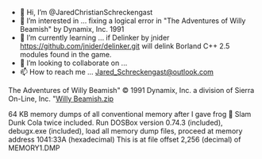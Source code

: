 - 👋 Hi, I’m @JaredChristianSchreckengast
- 👀 I’m interested in ... fixing a logical error in "The Adventures of Willy Beamish" by Dynamix, Inc. 1991
- 🌱 I’m currently learning ... if Delinker by jnider https://github.com/jnider/delinker.git will delink Borland C++ 2.5 modules found in the game.
- 💞️ I’m looking to collaborate on ...
- 📫 How to reach me ... Jared_Schreckengast@outlook.com

<!---
JaredChristianSchreckengast/JaredChristianSchreckengast is a ✨ special ✨ repository because its `README.md` (this file) appears on your GitHub profile.
You can click the Preview link to take a look at your changes.
--->

The Adventures of Willy Beamish" © 1991 Dynamix, Inc. a division of Sierra On-Line, Inc.
"[Willy Beamish.zip](https://github.com/JaredChristianSchreckengast/JaredChristianSchreckengast/files/8850384/Willy.Beamish.zip)

64 KB memory dumps of all conventional memory after I gave frog 🐸 Slam Dunk Cola twice included.
Run DOSBox version 0.74.3 (included), debugx.exe (included), load all memory dump files, proceed at memory address 1041:33A (hexadecimal)
This is at file offset 2,256 (decimal) of MEMORY1.DMP
